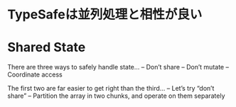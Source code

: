 # TypeSafeは並列処理と相性が良い

# Shared State

There are three ways to safely handle state…
– Don’t share
– Don’t mutate
– Coordinate access

The first two are far easier to get right than the third…
– Let’s try “don’t share”
– Partition the array in two chunks, and operate on them separately

